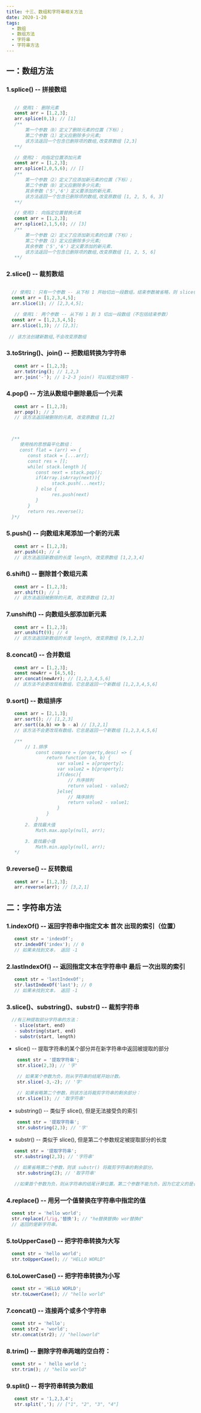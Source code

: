 ```yaml
---
title: 十三、数组和字符串相关方法
date: 2020-1-20
tags:
  - 数组
  - 数组方法
  - 字符串
  - 字符串方法
---
```

## 一：数组方法

<!-- more -->

### 1.splice() -- 拼接数组
 ```javascript 

    // 使用1： 删除元素
    const arr = [1,2,3];
    arr.splice(0,1); // [1]
    /**
        第一个参数（0）定义了删除元素的位置（下标）;
        第二个参数（1）定义应删除多少元素;
        该方法返回一个包含已删除项的数组,改变原数组 [2,3]
    **/

    // 使用2： 向指定位置添加元素
    const arr = [1,2,3];
    arr.splice(2,0,5,6); // []
    /**
        第一个参数（2）定义了应添加新元素的位置（下标）;
        第二个参数（0）定义应删除多少元素;
        其余参数（'5','6'）定义要添加的新元素.
        该方法返回一个包含已删除项的数组,改变原数组 [1, 2, 5, 6, 3]
    **/

    // 使用3： 向指定位置替换元素
    const arr = [1,2,3];
    arr.splice(2,1,5,6); // [3]
    /**
        第一个参数（2）定义了应添加新元素的位置（下标）;
        第二个参数（1）定义应删除多少元素;
        其余参数（'5','6'）定义要添加的新元素.
        该方法返回一个包含已删除项的数组,改变原数组 [1, 2, 5, 6]
    **/
 ```

 ### 2.slice() -- 裁剪数组

  ```javascript 
    
    // 使用1： 只有一个参数 -- 从下标 1 开始切出一段数组，结束参数被省略，则 slice() 会切出数组的剩余部分
    const arr = [1,2,3,4,5];
    arr.slice(1); // [2,3,4,5];

     // 使用1： 两个参数 -- 从下标 1 到 3 切出一段数组（不包括结束参数）
    const arr = [1,2,3,4,5];
    arr.slice(1,3); // [2,3];
    
   // 该方法创建新数组,不会改变原数组
 ```

### 3.toString()、join() -- 把数组转换为字符串

 ```javascript 
    const arr = [1,2,3];
    arr.toString(); // 1,2,3
    arr.join('-'); // 1-2-3 join() 可以规定分隔符 - 
 ```

### 4.pop() -- 方法从数组中删除最后一个元素

 ```javascript 
    const arr = [1,2,3];
    arr.pop(); // 3 
    // 该方法返回被删除的元素, 改变原数组 [1,2]



   /**
      使用栈的思想扁平化数组：
      const flat = (arr) => {
         const stack = [...arr];
         const res = [];
         while( stack.length ){
            const next = stack.pop();
            if(Array.isArray(next)){
                  stack.push(...next);
            } else {
                  res.push(next)
            }
         }
         return res.reverse();
   }*/

 ```

### 5.push() -- 向数组末尾添加一个新的元素

 ```javascript 
    const arr = [1,2,3];
    arr.push(4); // 4
    // 该方法返回新数组的长度 length, 改变原数组 [1,2,3,4]
 ```

### 6.shift() -- 删除首个数组元素

 ```javascript 
    const arr = [1,2,3];
    arr.shift(); // 1
    // 该方法返回被删除的元素, 改变原数组 [2,3]
 ```

### 7.unshift() -- 向数组头部添加新元素

 ```javascript 
    const arr = [1,2,3];
    arr.unshift(9); // 4
    // 该方法返回新数组的长度 length, 改变原数组 [9,1,2,3]
 ```

### 8.concat() -- 合并数组
 ```javascript 
    const arr = [1,2,3];
    const newArr = [4,5,6];
    arr.concat(newArr); // [1,2,3,4,5,6]
    // 该方法不会更改现有数组，它总是返回一个新数组 [1,2,3,4,5,6]
 ```
### 9.sort() -- 数组排序
 ```javascript 
    const arr = [2,1,3];
    arr.sort(); // [1,2,3]
    arr.sort((a,b) => b - a) // [3,2,1]
    // 该方法不会更改现有数组，它总是返回一个新数组 [1,2,3,4,5,6]

    /**
        // 1.排序
            const compare = (property,desc) => {
                return function (a, b) {
                    var value1 = a[property];
                    var value2 = b[property];
                    if(desc){
                        // 升序排列
                        return value1 - value2;
                    }else{
                        // 降序排列
                        return value2 - value1;
                    }
                }
            }
        2. 查找最大值
            Math.max.apply(null, arr);

        3. 查找最小值
            Math.min.apply(null, arr);
    */ 
 ```

### 9.reverse() -- 反转数组
 ```javascript 
    const arr = [1,2,3];
    arr.reverse(arr); // [3,2,1]
 ```



## 二：字符串方法

### 1.indexOf() -- 返回字符串中指定文本 首次 出现的索引（位置）

 ```javascript 
    const str = 'indexOf';
    str.indexOf('index'); // 0
    // 如果未找到文本， 返回 -1
 ```

 ### 2.lastIndexOf() -- 返回指定文本在字符串中 最后 一次出现的索引

 ```javascript 
    const str = 'lastIndexOf';
    str.lastIndexOf('last'); // 0
    // 如果未找到文本， 返回 -1
 ```

  ### 3.slice()、substring()、substr() -- 裁剪字符串

 
 ```javascript 
   //有三种提取部分字符串的方法：
    - slice(start, end)
    - substring(start, end)
    - substr(start, length)
 ```
 - slice() -- 提取字符串的某个部分并在新字符串中返回被提取的部分
```js 
    const str = '提取字符串';
    str.slice(2,3); // '字'

    // 如果某个参数为负，则从字符串的结尾开始计数。
    str.slice(-3,-2); // '字'

    // 如果省略第二个参数，则该方法将裁剪字符串的剩余部分：
    str.slice(1); // '取字符串'
 ```

 - substring() -- 类似于 slice(), 但是无法接受负的索引
 
```js 
    const str = '提取字符串';
    str.substring(2,3); // '字'
 ```
 - substr() -- 类似于 slice(), 但是第二个参数规定被提取部分的长度

 ```js 
    const str = '提取字符串';
    str.substring(2,3); // '字符串'

    // 如果省略第二个参数，则该 substr() 将裁剪字符串的剩余部分。
     str.substring(2); // '取字符串'

    //如果首个参数为负，则从字符串的结尾计算位置。第二个参数不能为负，因为它定义的是长度。
 ```

### 4.replace() -- 用另一个值替换在字符串中指定的值
  ```javascript 
    const str = 'hello world';
    str.replace(/l/ig,'替换'); // "he替换替换o wor替换d" 
    // 返回的是新字符串。
 ```

### 5.toUpperCase() -- 把字符串转换为大写
  ```javascript 
    const str = 'hello world';
    str.toUpperCase(); // "HELLO WORLD"
 ```

### 6.toLowerCase() --  把字符串转换为小写
  ```javascript 
    const str = 'HELLO WORLD';
    str.toLowerCase(); // "hello world"
 ```
### 7.concat() --  连接两个或多个字符串
  ```javascript 
    const str = 'hello';
    const str2 = 'world';
    str.concat(str2); // "helloworld"
 ```
### 8.trim() --  删除字符串两端的空白符：
  ```javascript 
    const str = ' hello world ';
    str.trim(); // "hello world"
 ```
### 9.split() -- 将字符串转换为数组
 ```javascript 
    const str = '1,2,3,4';
    str.split(','); // ["1", "2", "3", "4"]
 ```